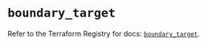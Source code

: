 # `boundary_target`

Refer to the Terraform Registry for docs: [`boundary_target`](https://registry.terraform.io/providers/hashicorp/boundary/1.1.15/docs/resources/target).
